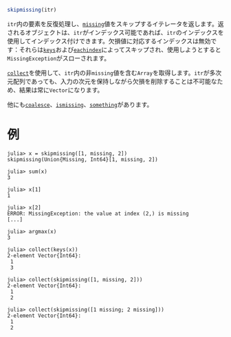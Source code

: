 ```julia
skipmissing(itr)
```

`itr`内の要素を反復処理し、[`missing`](@ref)値をスキップするイテレータを返します。返されるオブジェクトは、`itr`がインデックス可能であれば、`itr`のインデックスを使用してインデックス付けできます。欠損値に対応するインデックスは無効です：それらは[`keys`](@ref)および[`eachindex`](@ref)によってスキップされ、使用しようとすると`MissingException`がスローされます。

[`collect`](@ref)を使用して、`itr`内の非`missing`値を含む`Array`を取得します。`itr`が多次元配列であっても、入力の次元を保持しながら欠損を削除することは不可能なため、結果は常に`Vector`になります。

他にも[`coalesce`](@ref)、[`ismissing`](@ref)、[`something`](@ref)があります。

# 例

```jldoctest
julia> x = skipmissing([1, missing, 2])
skipmissing(Union{Missing, Int64}[1, missing, 2])

julia> sum(x)
3

julia> x[1]
1

julia> x[2]
ERROR: MissingException: the value at index (2,) is missing
[...]

julia> argmax(x)
3

julia> collect(keys(x))
2-element Vector{Int64}:
 1
 3

julia> collect(skipmissing([1, missing, 2]))
2-element Vector{Int64}:
 1
 2

julia> collect(skipmissing([1 missing; 2 missing]))
2-element Vector{Int64}:
 1
 2
```
